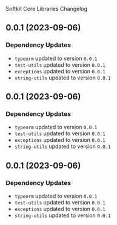 Softkit Core Libraries Changelog
## 0.0.1 (2023-09-06)

### Dependency Updates

* `typeorm` updated to version `0.0.1`
* `test-utils` updated to version `0.0.1`
* `exceptions` updated to version `0.0.1`
* `string-utils` updated to version `0.0.1`
## 0.0.1 (2023-09-06)

### Dependency Updates

* `typeorm` updated to version `0.0.1`
* `test-utils` updated to version `0.0.1`
* `exceptions` updated to version `0.0.1`
* `string-utils` updated to version `0.0.1`
## 0.0.1 (2023-09-06)

### Dependency Updates

* `typeorm` updated to version `0.0.1`
* `test-utils` updated to version `0.0.1`
* `exceptions` updated to version `0.0.1`
* `string-utils` updated to version `0.0.1`
